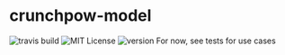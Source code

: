 # crunchpow-model
![travis build](https://img.shields.io/travis/TheOneTheOnlyDavidBrown/crunchpow-model.svg)
![MIT License](https://img.shields.io/github/license/TheOneTheOnlyDavidBrown/crunchpow-model.svg)
![version](https://img.shields.io/npm/v/crunchpow-model.svg)
For now, see tests for use cases
